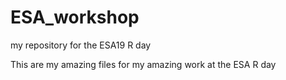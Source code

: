 # ESA_workshop
my repository for the ESA19 R day


This are my amazing files for my amazing work at the ESA R day
